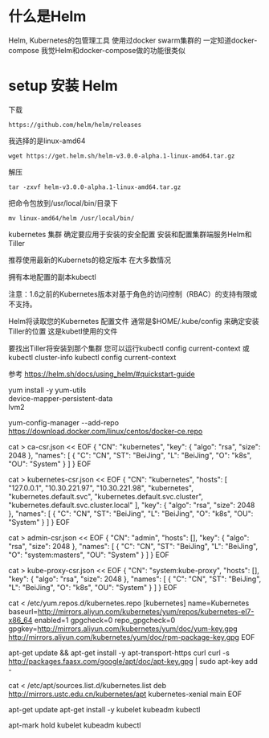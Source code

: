 # 什么是Helm

Helm, Kubernetes的包管理工具 使用过docker swarm集群的 一定知道docker-compose 我觉Helm和docker-compose做的功能很类似


# setup 安装 Helm
下载

    https://github.com/helm/helm/releases

我选择的是linux-amd64

    wget https://get.helm.sh/helm-v3.0.0-alpha.1-linux-amd64.tar.gz

解压 
    
    tar -zxvf helm-v3.0.0-alpha.1-linux-amd64.tar.gz

把命令包放到/usr/local/bin/目录下
    
    mv linux-amd64/helm /usr/local/bin/

kubernetes 集群 
确定要应用于安装的安全配置
安装和配置集群端服务Helm和Tiller

推荐使用最新的Kubernets的稳定版本 在大多数情况

拥有本地配置的副本kubectl

注意：1.6之前的Kubernetes版本对基于角色的访问控制（RBAC）的支持有限或不支持。

Helm将读取您的Kubernetes 配置文件 通常是$HOME/.kube/config 来确定安装Tiller的位置 这是kubetl使用的文件

要找出Tiller将安装到那个集群 您可以运行kubectl config current-context 或 kubectl cluster-info
kubectl config current-context

参考
https://helm.sh/docs/using_helm/#quickstart-guide

yum install -y yum-utils \
  device-mapper-persistent-data \
  lvm2

yum-config-manager --add-repo https://download.docker.com/linux/centos/docker-ce.repo

cat > ca-csr.json << EOF
{
  "CN": "kubernetes",
  "key": {
    "algo": "rsa",
    "size": 2048
  },
  "names": [
    {
      "C": "CN",
      "ST": "BeiJing",
      "L": "BeiJing",
      "O": "k8s",
      "OU": "System"
    }
  ]
}
EOF

cat > kubernetes-csr.json << EOF
{
   "CN": "kubernetes",
    "hosts": [
      "127.0.0.1",
      "10.30.221.97",
      "10.30.221.98",
      "kubernetes",
      "kubernetes.default.svc",
      "kubernetes.default.svc.cluster",
      "kubernetes.default.svc.cluster.local"
    ],
    "key": {
        "algo": "rsa",
        "size": 2048
    },
    "names": [
        {
            "C": "CN",
            "ST": "BeiJing",
            "L": "BeiJing",
            "O": "k8s",
            "OU": "System"
        }
    ]
}
EOF

cat > admin-csr.json << EOF
{
  "CN": "admin",
  "hosts": [],
  "key": {
    "algo": "rsa",
    "size": 2048
  },
  "names": [
    {
      "C": "CN",
      "ST": "BeiJing",
      "L": "BeiJing",
      "O": "system:masters",
      "OU": "System"
    }
  ]
}
EOF

cat > kube-proxy-csr.json << EOF
{
  "CN": "system:kube-proxy",
  "hosts": [],
  "key": {
    "algo": "rsa",
    "size": 2048
  },
  "names": [
    {
      "C": "CN",
      "ST": "BeiJing",
      "L": "BeiJing",
      "O": "k8s",
      "OU": "System"
    }
  ]
}
EOF

cat <<EOF > /etc/yum.repos.d/kubernetes.repo
[kubernetes]
name=Kubernetes
baseurl=http://mirrors.aliyun.com/kubernetes/yum/repos/kubernetes-el7-x86_64
enabled=1
gpgcheck=0
repo_gpgcheck=0
gpgkey=http://mirrors.aliyun.com/kubernetes/yum/doc/yum-key.gpg
        http://mirrors.aliyun.com/kubernetes/yum/doc/rpm-package-key.gpg
EOF


apt-get update && apt-get install -y apt-transport-https curl
curl -s http://packages.faasx.com/google/apt/doc/apt-key.gpg | sudo apt-key add -

cat <<EOF > /etc/apt/sources.list.d/kubernetes.list
deb http://mirrors.ustc.edu.cn/kubernetes/apt kubernetes-xenial main
EOF

apt-get update
apt-get install -y kubelet kubeadm kubectl
    
apt-mark hold kubelet kubeadm kubectl
